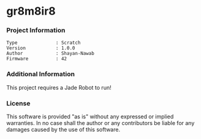 gr8m8ir8
================



### Project Information
```
Type              : Scratch
Version           : 1.0.0
Author            : Shayan-Nawab
Firmware          : 42
```

### Additional Information
This project requires a Jade Robot to run!

### License
This software is provided "as is" without any expressed or implied warranties.  In no case shall the author or any contributors be liable for any damages caused by the use of this software.

